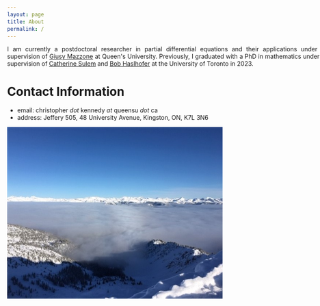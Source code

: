 ```yaml
---
layout: page
title: About
permalink: /
---
```


<div style='text-align: justify; width: 150%;'>
I am currently a postdoctoral researcher in partial differential equations and their applications under the supervision of <a href="https://mast.queensu.ca/~gmazzone/">Giusy Mazzone</a> at Queen's University. Previously, I graduated with a PhD in mathematics under the supervision of <a href="https://www.math.toronto.edu/sulem/">Catherine Sulem</a> and <a href = "https://www.math.toronto.edu/roberth/">Bob Haslhofer</a> at the University of Toronto in 2023.
</div>

Contact Information
======

  - email: christopher _dot_ kennedy _at_ queensu _dot_ ca
  - address: Jeffery 505, 48 University Avenue, Kingston, ON, K7L 3N6

![](assets/img/KHMR_clouds.jpg)
